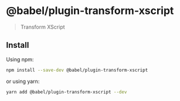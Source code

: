 # @babel/plugin-transform-xscript

> Transform XScript


## Install

Using npm:

```sh
npm install --save-dev @babel/plugin-transform-xscript
```

or using yarn:

```sh
yarn add @babel/plugin-transform-xscript --dev
```
